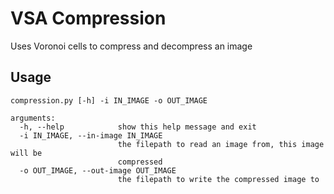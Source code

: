 # VSA Compression

Uses Voronoi cells to compress and decompress an image

## Usage

```
compression.py [-h] -i IN_IMAGE -o OUT_IMAGE

arguments:
  -h, --help            show this help message and exit
  -i IN_IMAGE, --in-image IN_IMAGE
                        the filepath to read an image from, this image will be
                        compressed
  -o OUT_IMAGE, --out-image OUT_IMAGE
                        the filepath to write the compressed image to
```
